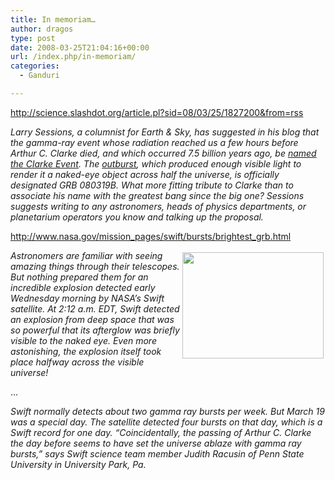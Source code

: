```yaml
---
title: In memoriam…
author: dragos
type: post
date: 2008-03-25T21:04:16+00:00
url: /index.php/in-memoriam/
categories:
  - Ganduri

---
```

 <a href="http://science.slashdot.org/article.pl?sid=08/03/25/1827200&from=rss" target="_blank" rel="noopener noreferrer">http://science.slashdot.org/article.pl?sid=08/03/25/1827200&from=rss</a>

_Larry Sessions, a columnist for Earth & Sky, has suggested in his blog that the gamma-ray event whose radiation reached us a few hours before Arthur C. Clarke died, and which occurred 7.5 billion years ago, be [named the Clarke Event][1]. The [outburst][2], which produced enough visible light to render it a naked-eye object across half the universe, is officially designated GRB 080319B. What more fitting tribute to Clarke than to associate his name with the greatest bang since the big one? Sessions suggests writing to any astronomers, heads of physics departments, or planetarium operators you know and talking up the proposal._<!--more-->

<a href="http://www.nasa.gov/mission_pages/swift/bursts/brightest_grb.html" target="_blank" rel="noopener noreferrer">http://www.nasa.gov/mission_pages/swift/bursts/brightest_grb.html</a>

<img src="http://www.nasa.gov/images/content/218809main_grb_20080320_226.jpg" alt="" hspace="3" vspace="3" width="226" height="170" align="right" />_Astronomers are familiar with seeing amazing things through their telescopes. But nothing prepared them for an incredible explosion detected early Wednesday morning by NASA’s Swift satellite. At 2:12 a.m. EDT, Swift detected an explosion from deep space that was so powerful that its afterglow was briefly visible to the naked eye. Even more astonishing, the explosion itself took place halfway across the visible universe!_
  
&#8230;
  
_Swift normally detects about two gamma ray bursts per week. But March 19 was a special day. The satellite detected four bursts on that day, which is a Swift record for one day. “Coincidentally, the passing of Arthur C. Clarke the day before seems to have set the universe ablaze with gamma ray bursts,” says Swift science team member Judith Racusin of Penn State University in University Park, Pa._ <a href="http://science.slashdot.org/article.pl?sid=08/03/25/1827200&from=rss" target="_blank" rel="noopener noreferrer"><br /> </a>

 [1]: http://blogs.earthsky.org/larrysessions/space/032190/why-not-the-clarke-event/
 [2]: http://science.slashdot.org/article.pl?sid=08/03/21/1529217&tid=160